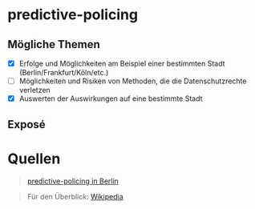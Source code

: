 # predictive-policing

## Mögliche Themen

- [x] Erfolge und Möglichkeiten am Beispiel einer bestimmten Stadt (Berlin/Frankfurt/Köln/etc.)
- [ ] Möglichkeiten und Risiken von Methoden, die die Datenschutzrechte verletzen
- [x] Auswerten der Auswirkungen auf eine bestimmte Stadt

## Exposé

# Quellen

>[predictive-policing in Berlin](https://kops.uni-konstanz.de/handle/123456789/43114) <br>
> 

>Für den Überblick:
>[Wikipedia](https://de.wikipedia.org/wiki/Predictive_Policing)




